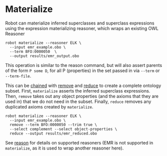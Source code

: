 # Materialize

Robot can materialize inferred superclasses and superclass expressions using the expression materializing reasoner, which wraps an existing OWL Reasoner

    robot materialize --reasoner ELK \
      --input emr_example.obo \
      --term BFO:0000050  \
      --output results/emr_output.obo

This operation is similar to the reason command, but will also assert parents of the form `P some D`, for all P (properties) in the set passed in via `--term` or `--term-file`.

This can be [chained](/chaining) with [remove](/remove) and [reduce](/reduce) to create a complete ontology subset. First, `materialize` asserts the inferred superclass expressions. Then, `remove` takes out any object properties (and the axioms that they are used in) that we do not need in the subset. Finally, `reduce` removes any duplicated axioms created by `materialize`.

    robot materialize --reasoner ELK \
      --input emr_example.obo \
      remove --term BFO:0000050 --trim true \
      --select complement --select object-properties \
      reduce --output results/emr_reduced.obo

See [reason](/reason) for details on supported reasoners (EMR is not supported in `materialize`, as it is used to wrap another reasoner here).
